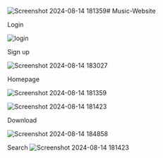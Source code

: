 ![Screenshot 2024-08-14 181359](https://github.com/user-attachments/assets/1b4bc293-b066-424a-a162-28caaff55ee1)# Music-Website

Login 

![login](https://github.com/user-attachments/assets/65da7062-d8c9-4e9a-8d82-41eb907cba2e)


Sign up 

![Screenshot 2024-08-14 183027](https://github.com/user-attachments/assets/76220b60-91b5-42ba-a567-9fb731f04bf8)


Homepage 

![Screenshot 2024-08-14 181359](https://github.com/user-attachments/assets/6ee11e2f-dbbd-4bd2-872a-57bfa16fedd6)

![Screenshot 2024-08-14 181423](https://github.com/user-attachments/assets/5a3167ef-c8e6-4847-a676-931a67abda04)

Download 

![Screenshot 2024-08-14 184858](https://github.com/user-attachments/assets/b6d359a4-9ab0-4c35-a050-cf72ec3f48c5)

Search
![Screenshot 2024-08-14 181423](https://github.com/user-attachments/assets/42b2df4d-aefd-4fdd-80a5-d2563a6ec248)



